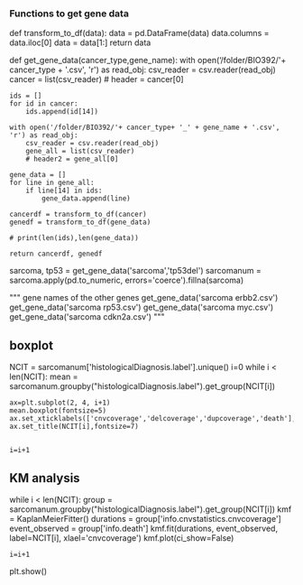 ### Functions to get gene data

def transform_to_df(data):
    data = pd.DataFrame(data)
    data.columns = data.iloc[0]
    data = data[1:]
    return data

def get_gene_data(cancer_type,gene_name):
    with open(‘/folder/BIO392/'+ cancer_type + '.csv', 'r') as read_obj:
        csv_reader = csv.reader(read_obj)
        cancer = list(csv_reader)
        # header = cancer[0]

    ids = []
    for id in cancer:
        ids.append(id[14])

    with open('/folder/BIO392/'+ cancer_type+ '_' + gene_name + '.csv', 'r') as read_obj:
        csv_reader = csv.reader(read_obj)
        gene_all = list(csv_reader)
        # header2 = gene_all[0]

    gene_data = []
    for line in gene_all:
        if line[14] in ids:
            gene_data.append(line)

    cancerdf = transform_to_df(cancer)
    genedf = transform_to_df(gene_data)

    # print(len(ids),len(gene_data))

    return cancerdf, genedf

sarcoma, tp53 =  get_gene_data('sarcoma','tp53del')
sarcomanum = sarcoma.apply(pd.to_numeric, errors='coerce').fillna(sarcoma)

""" gene names of the other genes
get_gene_data('sarcoma erbb2.csv')
get_gene_data('sarcoma rp53.csv')
get_gene_data('sarcoma myc.csv')
get_gene_data('sarcoma cdkn2a.csv')
"""
    
## boxplot
NCIT = sarcomanum['histologicalDiagnosis.label'].unique()
i=0
while i < len(NCIT):
    mean = sarcomanum.groupby("histologicalDiagnosis.label").get_group(NCIT[i])

    ax=plt.subplot(2, 4, i+1)
    mean.boxplot(fontsize=5)
    ax.set_xticklabels(['cnvcoverage','delcoverage','dupcoverage','death'],rotation=90)
    ax.set_title(NCIT[i],fontsize=7)


    i=i+1
    
## KM analysis

while i < len(NCIT):
    group = sarcomanum.groupby("histologicalDiagnosis.label").get_group(NCIT[i])
    kmf = KaplanMeierFitter()
    durations = group['info.cnvstatistics.cnvcoverage']
    event_observed = group['info.death']
    kmf.fit(durations, event_observed, label=NCIT[i], xlael='cnvcoverage')
    kmf.plot(ci_show=False)



    i=i+1
    
plt.show()
